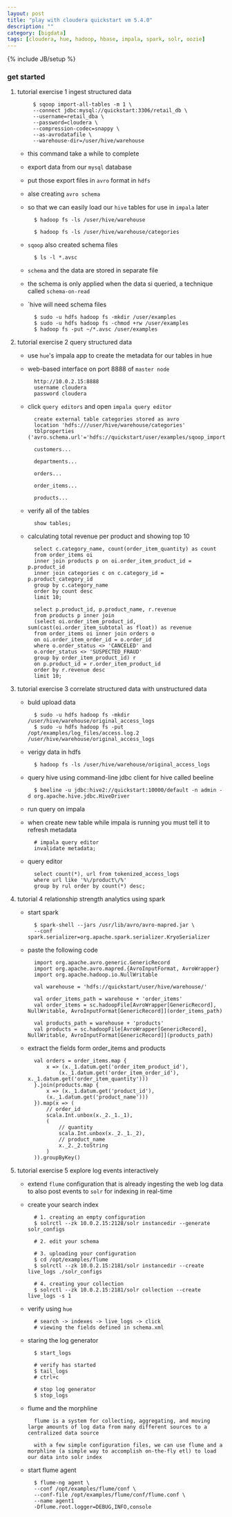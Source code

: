 ```yaml
---
layout: post
title: "play with cloudera quickstart vm 5.4.0"
description: ""
category: [bigdata]
tags: [cloudera, hue, hadoop, hbase, impala, spark, solr, oozie]
---
```

{% include JB/setup %}


### get started

1. tutorial exercise 1 ingest structured data

            $ sqoop import-all-tables -m 1 \
            --connect jdbc:mysql://quickstart:3306/retail_db \
            --username=retail_dba \
            --password=cloudera \
            --compression-codec=snappy \
            --as-avrodatafile \
            --warehouse-dir=/user/hive/warehouse

    * this command take a while to complete

    * export data from our `mysql` database

    * put those export files in `avro` format in `hdfs`

    * alse creating `avro schema`

    * so that we can easily load our `hive` tables for use in `impala` later

            $ hadoop fs -ls /user/hive/warehouse

            $ hadoop fs -ls /user/hive/warehouse/categories

    * `sqoop` also created schema files

            $ ls -l *.avsc

    * `schema` and the data are stored in separate file

    * the schema is only applied when the data si queried, a technique called `schema-on-read`

    * `hive will need schema files

            $ sudo -u hdfs hadoop fs -mkdir /user/examples
            $ sudo -u hdfs hadoop fs -chmod +rw /user/examples
            $ hadoop fs -put ~/*.avsc /user/examples

1. tutorial exercise 2 query structured data

    * use `hue`'s impala app to create the metadata for our tables in hue

    * web-based interface on port 8888 of `master node`

            http://10.0.2.15:8888
            username cloudera
            password cloudera

    * click `query editors` and open `impala query editor`

            create external table categories stored as avro
            location 'hdfs:///user/hive/warehouse/categories'
            tblproperties ('avro.schema.url'='hdfs://quickstart/user/examples/sqoop_import_categories.avsc');

            customers...

            departments...

            orders...

            order_items...

            products...

    * verify all of the tables

            show tables;

    * calculating total revenue per product and showing top 10

            select c.category_name, count(order_item_quantity) as count
            from order_items oi
            inner join products p on oi.order_item_product_id = p.product_id
            inner join categories c on c.category_id = p.product_category_id
            group by c.category_name
            order by count desc
            limit 10;

            select p.product_id, p.product_name, r.revenue
            from products p inner join
            (select oi.order_item_product_id, sum(cast(oi.order_item_subtotal as float)) as revenue
            from order_items oi inner join orders o
            on oi.order_item_order_id = o.order_id
            where o.order_status <> 'CANCELED' and
            o.order_status <> 'SUSPECTED_FRAUD'
            group by order_item_product_id) r
            on p.product_id = r.order_item_product_id
            order by r.revenue desc
            limit 10;

1. tutorial exercise 3 correlate structured data with unstructured data

    * buld upload data

            $ sudo -u hdfs hadoop fs -mkdir /user/hive/warehouse/original_access_logs
            $ sudo -u hdfs hadoop fs -put /opt/examples/log_files/access.log.2 /user/hive/warehouse/original_access_logs

    * verigy data in hdfs

            $ hadoop fs -ls /user/hive/warehouse/original_access_logs

    * query hive using command-line jdbc client for hive called beeline

            $ beeline -u jdbc:hive2://quickstart:10000/default -n admin -d org.apache.hive.jdbc.HiveDriver

    * run query on impala

    * when create new table while impala is running you must tell it to refresh metadata

            # impala query editor
            invalidate metadata;

    * query editor

            select count(*), url from tokenized_access_logs
            where url like '%\/product\/%'
            group by rul order by count(*) desc;

1. tutorial 4 relationship strength analytics using spark

    * start spark

            $ spark-shell --jars /usr/lib/avro/avro-mapred.jar \
            --conf spark.serializer=org.apache.spark.serializer.KryoSerializer

    * paste the following code

            import org.apache.avro.generic.GenericRecord
            import org.apache.avro.mapred.{AvroInputFormat, AvroWrapper}
            import org.apache.hadoop.io.NullWritable

            val warehouse = 'hdfs://quickstart/user/hive/warehouse/'

            val order_items_path = warehouse + 'order_items'
            val order_items = sc.hadoopFile[AvroWrapper[GenericRecord], NullWritable, AvroInputFormat[GenericRecord]](order_items_path)

            val products_path = warehouse + 'products'
            val products = sc.hadoopFile[AvroWrapper[GenericRecord], NullWritable, AvroInputFormat[GenericRecord]](products_path)

    * extract the fields form order_items and products

            val orders = order_items.map {
                x => (x._1.datum.get('order_item_product_id'),
                    (x._1.datum.get('order_item_order_id'), x._1.datum.get('order_item_quantity')))
            }.join(products.map {
                x => (x._1.datum.get('product_id'),
                (x._1.datum.get('product_name')))
            }).map(x => (
                // order_id
                scala.Int.unbox(x._2._1._1),
                (
                    // quantity
                    scala.Int.unbox(x._2._1._2),
                    // product_name
                    x._2._2.toString
                )
            )).groupByKey()

1. tutorial exercise 5 explore log events interactively

    * extend `flume` configuration that is already ingesting the web log data to also post events to `solr` for indexing in real-time

    * create your search index

            # 1. creating an empty configuration
            $ solrctl --zk 10.0.2.15:2128/solr instancedir --generate solr_configs

            # 2. edit your schema

            # 3. uploading your configuration
            $ cd /opt/examples/flume
            $ solrctl --zk 10.0.2.15:2181/solr instancedir --create live_logs ./solr_configs

            # 4. creating your collection
            $ solrctl --zk 10.0.2.15:2181/solr collection --create live_logs -s 1

    * verify using `hue`

            # search -> indexes -> live_logs -> click
            # viewing the fields defined in schema.xml

    * staring the log generator

            $ start_logs

            # verify has started
            $ tail_logs
            # ctrl+c

            # stop log generator
            $ stop_logs

    * flume and the morphline

            flume is a system for collecting, aggregating, and moving large amounts of log data from many different sources to a centralized data source

            with a few simple configuration files, we can use flume and a morphline (a simple way to accomplish on-the-fly etl) to load our data into solr index

    * start flume agent

            $ flume-ng agent \
            --conf /opt/examples/flume/conf \
            --conf-file /opt/examples/flume/conf/flume.conf \
            --name agent1
            -Dflume.root.logger=DEBUG,INFO,console